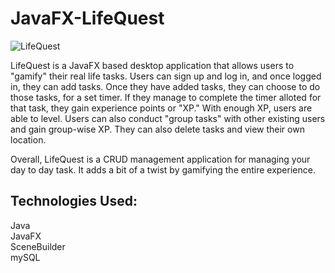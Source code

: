 # JavaFX-LifeQuest

![LifeQuest](https://i.ibb.co/VpGKg08/LQ.png)

LifeQuest is a JavaFX based desktop application that allows users to "gamify" their real life tasks. Users can sign up and log in, and once logged in, they can add tasks. Once they have added tasks, they can choose to do those tasks, for a set timer. If they manage to complete the timer alloted for that task, they gain experience points or "XP." With enough XP, users are able to level. Users can also conduct "group tasks" with other existing users and gain group-wise XP. They can also delete tasks and view their own location.

Overall, LifeQuest is a CRUD management application for managing your day to day task. It adds a bit of a twist by gamifying the entire experience.

## Technologies Used:

Java </br>
JavaFX </br>
SceneBuilder </br>
mySQL </br>
